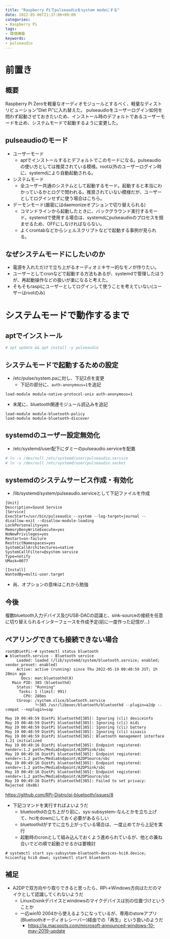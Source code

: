 ```yaml
---
title: "Raspberry Piでpulseaudioをsystem modeにする"
date: 2022-05-06T21:37:06+09:00
categories:
- Raspberry Pi
tags:
- 環境構築
keywords:
- pulseaudio
---
```

# 前置き
## 概要
Raspberry Pi Zeroを軽量なオーディオモジュールとするべく、軽量なディストリビューション"Diet Pi"に入れ替えた。
pulseaudioをユーザーログイン如何を問わず起動させておきたいため、インストール時のデフォルトであるユーザーモードを止め、システムモードで起動するように変更した。

## pulseaudioのモード
- ユーザーモード
   - aptでインストールするとデフォルトでこのモードになる。pulseaudioの使い方としては推奨されている模様。root以外のユーザーログイン時に、systemdにより自動起動される。
- システムモード
   - 全ユーザー共通のシステムとして起動するモード。起動すると本当にわかっているかとログで問われる。推奨されていない模様だが、ユーザーとしてログインせずに使う場合はこちら。
- デーモンモード(厳密にはdaemonizeオプションで切り替えられる)
   - コマンドラインから起動したときに、バックグラウンド実行するモード。systemdで使用する場合は、systemdにpulseaudioのプロセスを掴ませるため、OFFにしなければならない。
   - よくcrontabなどからシェルスクリプトなどで起動する事例が見られる。

## なぜシステムモードにしたいのか
- 電源を入れただけで立ち上がるオーディオミキサー的なモノが作りたい。
- ユーザーとしてcronなどで起動する方法もあるが、systemdで管理したほうが、再起動操作などの扱いが楽になると考えた。
- そもそもraspiにユーザーとしてログインして使うことを考えていない(ユーザーはrootのみ)

# システムモードで動作するまで
## aptでインストール
```bash
# apt update && apt install -y pulseaudio
```

## システムモードで起動するための設定
- /etc/pulse/system.paに対し、下記2点を変更
   - 下記の部分に、`auth-anonymous=1`を追記
```config
load-module module-native-protocol-unix auth-anonymous=1
```
   - 末尾に、bluetooth関連モジュール読込みを追記
```config
load-module module-bluetooth-policy
load-module module-bluetooth-discover
```

## systemdのユーザー設定無効化
- /etc/systemd/user配下にダミーのpulseaudio.serviceを配置
```bash
# ln -s /dev/null /etc/systemd/user/pulseaudio.service
# ln -s /dev/null /etc/systemd/user/pulseaudio.socket
```

## systemdのシステムサービス作成・有効化
- /lib/systemd/system/pulseaudio.serviceとして下記ファイルを作成
```systemd
[Unit]
Description=Sound Service
[Service]
ExecStart=/usr/bin/pulseaudio --system --log-target=journal --disallow-exit --disallow-module-loading
LockPersonality=yes
MemoryDenyWriteExecute=yes
NoNewPrivileges=yes
Restart=on-failure
RestrictNamespaces=yes
SystemCallArchitectures=native
SystemCallFilter=@system-service
Type=notify
UMask=0077

[Install]
WantedBy=multi-user.target
```
- 尚、オプションの意味はこれから勉強

## 今後
複数bluetooth入力デバイス及びUSB-DACの認識と、sink-sourceの接続を任意に切り替えられるインターフェースを作成予定(前に一度作った記憶が...)


## ペアリングできても接続できない場合
```
root@DietPi:~# systemctl status bluetooth
● bluetooth.service - Bluetooth service
     Loaded: loaded (/lib/systemd/system/bluetooth.service; enabled; vendor preset: enabled)
     Active: active (running) since Thu 2022-05-19 00:48:59 JST; 1h 28min ago
       Docs: man:bluetoothd(8)
   Main PID: 385 (bluetoothd)
     Status: "Running"
      Tasks: 1 (limit: 991)
        CPU: 286ms
     CGroup: /system.slice/bluetooth.service
             └─385 /usr/libexec/bluetooth/bluetoothd --plugin=a2dp --compat --noplugin=sap

May 19 00:48:59 DietPi bluetoothd[385]: Ignoring (cli) deviceinfo
May 19 00:48:59 DietPi bluetoothd[385]: Ignoring (cli) midi
May 19 00:48:59 DietPi bluetoothd[385]: Ignoring (cli) battery
May 19 00:48:59 DietPi bluetoothd[385]: Ignoring (cli) sixaxis
May 19 00:48:59 DietPi bluetoothd[385]: Bluetooth management interface 1.21 initialized
May 19 00:49:16 DietPi bluetoothd[385]: Endpoint registered: sender=:1.2 path=/MediaEndpoint/A2DPSink/sbc
May 19 00:49:16 DietPi bluetoothd[385]: Endpoint registered: sender=:1.2 path=/MediaEndpoint/A2DPSource/sbc
May 19 00:49:16 DietPi bluetoothd[385]: Endpoint registered: sender=:1.2 path=/MediaEndpoint/A2DPSink/sbc
May 19 00:49:16 DietPi bluetoothd[385]: Endpoint registered: sender=:1.2 path=/MediaEndpoint/A2DPSource/sbc
May 19 00:49:16 DietPi bluetoothd[385]: Failed to set privacy: Rejected (0x0b)
```

https://github.com/RPi-Distro/pi-bluetooth/issues/8

- 下記コマンドを実行すればよいようだ
   - bluetoothdの立ち上がり前に、sys-subsystem-なんとかを立ち上げて、hciをdownにしておく必要があるらしい
   - bluetoothdがすでに立ち上がっている場合は、一度止めてから上記を実行
   - 起動時のcronとして組み込んでおくよう進められているが、他との兼ね合いでどの順で起動させるかは要検討
```
# systemctl start sys-subsystem-bluetooth-devices-hci0.device; hciconfig hci0 down; systemctl start bluetooth
```

## 補足
- A2DPで双方向やり取りできると思ったら、RPi→Windows方向はただのマイクとして認識してくれないようだ
   - Linuxのsinkデバイスとwindowsのマイクデバイスは別の位置づけということか
   - 一応win10 2004から使えるようになっているが、専用のstoreアプリ(Bluetoothオーディオレシーバー)経由での「再生」という扱いのようだ
      - https://ja.macspots.com/microsoft-announced-windows-10-may-2019-update

